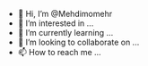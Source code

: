 - 👋 Hi, I’m @Mehdimomehr
- 👀 I’m interested in ...
- 🌱 I’m currently learning ...
- 💞️ I’m looking to collaborate on ...
- 📫 How to reach me ...

<!---
Mehdimomehr/Mehdimomehr is a ✨ special ✨ repository because its `README.md` (this file) appears on your GitHub profile.
You can click the Preview link to take a look at your changes.
--->
